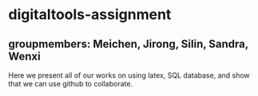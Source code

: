 # digitaltools-assignment
## groupmembers: Meichen, Jirong, Silin, Sandra, Wenxi
Here we present all of our works on using latex, SQL database, and show that we can use github to collaborate.
